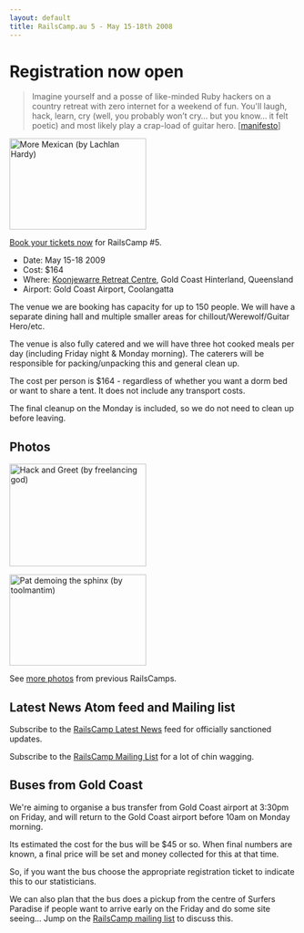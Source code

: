```yaml
---
layout: default
title: RailsCamp.au 5 - May 15-18th 2008
---
```


# Registration now open

<blockquote>Imagine yourself and a posse of like-minded Ruby hackers on a country retreat with zero internet for a weekend of fun. You'll laugh, hack, learn, cry (well, you probably won’t cry… but you know… it felt poetic) and most likely play a crap-load of guitar hero. [<a href="http://railscamp08.org/" title="Rails Camps">manifesto</a>]</blockquote>

<a href="http://www.flickr.com/photos/lachlanhardy/3045076837/" title="More Mexican (by Lachlan Hardy)"><img src="http://farm4.static.flickr.com/3016/3045076837_f1ff415033_m.jpg" title="More Mexican (by Lachlan Hardy)" alt="More Mexican (by Lachlan Hardy)" class="align-right" width="240" height="160" /></a>

[Book your tickets now](http://railscampau5.eventwax.com/rails-camp-5/register) for RailsCamp #5. 

* Date: May 15-18 2009
* Cost: $164
* Where: [Koonjewarre Retreat Centre](http://www.koonjewarre.com/index.html), Gold Coast Hinterland, Queensland
* Airport: Gold Coast Airport, Coolangatta

The venue we are booking has capacity for up to 150 people. We will have a separate dining hall and multiple smaller areas for chillout/Werewolf/Guitar Hero/etc.

The venue is also fully catered and we will have three hot cooked meals per day (including Friday night & Monday morning). The caterers will be responsible for packing/unpacking this and general clean up.

The cost per person is $164 - regardless of whether you want a dorm bed or want to share a tent. It does not include any transport costs.

The final cleanup on the Monday is included, so we do not need to clean up before leaving.

## Photos

<div id="photos">
  <a href="http://www.flickr.com/photos/freelancing_god/3044072689/" title="Hack and Greet (by freelancing god)"><img src="http://farm4.static.flickr.com/3031/3044072689_8660568301_m.jpg" title="Hack and Greet (by freelancing god)" alt="Hack and Greet (by freelancing god)" width="240" height="180" /></a>

  <a href="http://www.flickr.com/photos/toolmantim/3042912636/" title="Pat demoing the sphinx (by toolmantim)"><img src="http://farm4.static.flickr.com/3235/3042912636_e2ec99caa7_m.jpg" title="Pat demoing the sphinx (by toolmantim)" alt="Pat demoing the sphinx (by toolmantim)" width="240" height="160" /></a>
</div>

See [more photos](photos.html) from previous RailsCamps.

## Latest News Atom feed and Mailing list

Subscribe to the [RailsCamp Latest News](feed://railscampau.github.com/atom.xml) feed for officially sanctioned updates.

Subscribe to the [RailsCamp Mailing List](http://groups.google.com/group/railscamp) for a lot of chin wagging.

## Buses from Gold Coast

We're aiming to organise a bus transfer from Gold Coast airport at 3:30pm on Friday, and will return to the Gold Coast airport before 10am on Monday morning.

Its estimated the cost for the bus will be $45 or so. When final numbers are known, a final price will be set and money collected for this at that time.

So, if you want the bus choose the appropriate registration ticket to indicate this to our statisticians.

We can also plan that the bus does a pickup from the centre of Surfers Paradise if people want to arrive early on the Friday and do some site seeing... Jump on the [RailsCamp mailing list](http://groups.google.com/group/railscamp) to discuss this.
